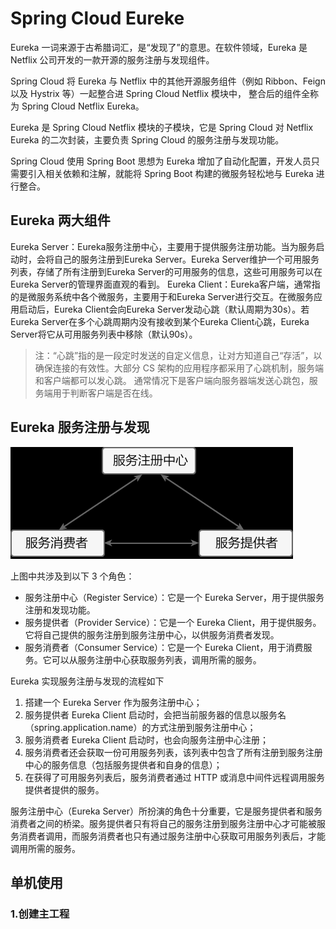 # Spring Cloud Eureke
Eureka 一词来源于古希腊词汇，是“发现了”的意思。在软件领域，Eureka 是 Netflix 公司开发的一款开源的服务注册与发现组件。

Spring Cloud 将 Eureka 与 Netflix 中的其他开源服务组件（例如 Ribbon、Feign 以及 Hystrix 等）一起整合进 Spring Cloud Netflix 模块中，
整合后的组件全称为 Spring Cloud Netflix Eureka。

Eureka 是 Spring Cloud Netflix 模块的子模块，它是 Spring Cloud 对 Netflix Eureka 的二次封装，主要负责 Spring Cloud 的服务注册与发现功能。

Spring Cloud 使用 Spring Boot 思想为 Eureka 增加了自动化配置，开发人员只需要引入相关依赖和注解，就能将 Spring Boot 构建的微服务轻松地与 Eureka 进行整合。

## Eureka 两大组件
Eureka Server：Eureka服务注册中心，主要用于提供服务注册功能。当为服务启动时，会将自己的服务注册到Eureka Server。Eureka Server维护一个可用服务列表，存储了所有注册到Eureka Server的可用服务的信息，这些可用服务可以在Eureka Server的管理界面直观的看到。
Eureka Client：Eureka客户端，通常指的是微服务系统中各个微服务，主要用于和Eureka Server进行交互。在微服务应用启动后，Eureka Client会向Eureka Server发动心跳（默认周期为30s）。若Eureka Server在多个心跳周期内没有接收到某个Eureka Client心跳，Eureka Server将它从可用服务列表中移除（默认90s）。

> 注：“心跳”指的是一段定时发送的自定义信息，让对方知道自己“存活”，以确保连接的有效性。大部分 CS 架构的应用程序都采用了心跳机制，服务端和客户端都可以发心跳。
> 通常情况下是客户端向服务器端发送心跳包，服务端用于判断客户端是否在线。

## Eureka 服务注册与发现
![](./img/Eureka/2022-07-20-10-08-29.png)

上图中共涉及到以下 3 个角色：
* 服务注册中心（Register Service）：它是一个 Eureka Server，用于提供服务注册和发现功能。
* 服务提供者（Provider Service）：它是一个 Eureka Client，用于提供服务。它将自己提供的服务注册到服务注册中心，以供服务消费者发现。
* 服务消费者（Consumer Service）：它是一个 Eureka Client，用于消费服务。它可以从服务注册中心获取服务列表，调用所需的服务。

Eureka 实现服务注册与发现的流程如下
1. 搭建一个 Eureka Server 作为服务注册中心；
2. 服务提供者 Eureka Client 启动时，会把当前服务器的信息以服务名（spring.application.name）的方式注册到服务注册中心；
3. 服务消费者 Eureka Client 启动时，也会向服务注册中心注册；
4. 服务消费者还会获取一份可用服务列表，该列表中包含了所有注册到服务注册中心的服务信息（包括服务提供者和自身的信息）；
5. 在获得了可用服务列表后，服务消费者通过 HTTP 或消息中间件远程调用服务提供者提供的服务。

服务注册中心（Eureka Server）所扮演的角色十分重要，它是服务提供者和服务消费者之间的桥梁。服务提供者只有将自己的服务注册到服务注册中心才可能被服务消费者调用，而服务消费者也只有通过服务注册中心获取可用服务列表后，才能调用所需的服务。

## 单机使用
### 1.创建主工程
